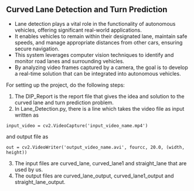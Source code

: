 ## Curved Lane Detection and Turn Prediction
- Lane detection plays a vital role in the functionality of autonomous vehicles, offering significant real-world applications. 
- It enables vehicles to remain within their designated lane, maintain safe speeds, and manage appropriate distances from other cars, ensuring secure navigation.
- This system leverages computer vision techniques to identify and monitor road lanes and surrounding vehicles.
- By analyzing video frames captured by a camera, the goal is to develop a real-time solution that can be integrated into autonomous vehicles.

For setting up the project, do the following steps:
1. The DIP_Report is the report file that gives the idea and solution to the curved lane and turn prediction problem.
2. In Lane_Detection.py, there is a line which takes the video file as input written as
```
input_video = cv2.VideoCapture('input_video_name.mp4')
```
and output file as 
```
out = cv2.VideoWriter('output_video_name.avi', fourcc, 20.0, (width, height)) 
```
3. The input files are curved_lane, curved_lane1 and straight_lane that are used by us.
4. The output files are curved_lane_output, curved_lane1_output and straight_lane_output.
